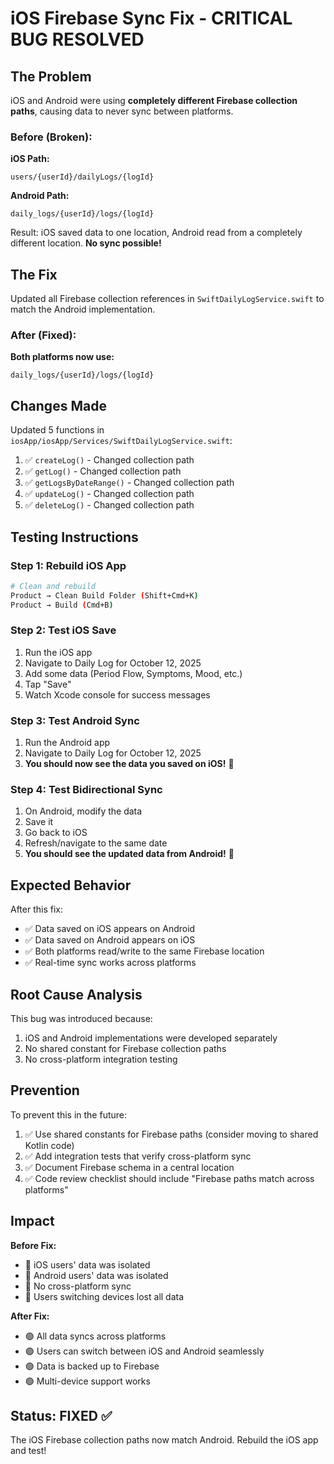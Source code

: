 # iOS Firebase Sync Fix - CRITICAL BUG RESOLVED

## The Problem

iOS and Android were using **completely different Firebase collection paths**, causing data to never sync between platforms.

### Before (Broken):

**iOS Path:**
```
users/{userId}/dailyLogs/{logId}
```

**Android Path:**
```
daily_logs/{userId}/logs/{logId}
```

Result: iOS saved data to one location, Android read from a completely different location. **No sync possible!**

## The Fix

Updated all Firebase collection references in `SwiftDailyLogService.swift` to match the Android implementation.

### After (Fixed):

**Both platforms now use:**
```
daily_logs/{userId}/logs/{logId}
```

## Changes Made

Updated 5 functions in `iosApp/iosApp/Services/SwiftDailyLogService.swift`:

1. ✅ `createLog()` - Changed collection path
2. ✅ `getLog()` - Changed collection path
3. ✅ `getLogsByDateRange()` - Changed collection path
4. ✅ `updateLog()` - Changed collection path
5. ✅ `deleteLog()` - Changed collection path

## Testing Instructions

### Step 1: Rebuild iOS App
```bash
# Clean and rebuild
Product → Clean Build Folder (Shift+Cmd+K)
Product → Build (Cmd+B)
```

### Step 2: Test iOS Save
1. Run the iOS app
2. Navigate to Daily Log for October 12, 2025
3. Add some data (Period Flow, Symptoms, Mood, etc.)
4. Tap "Save"
5. Watch Xcode console for success messages

### Step 3: Test Android Sync
1. Run the Android app
2. Navigate to Daily Log for October 12, 2025
3. **You should now see the data you saved on iOS!** 🎉

### Step 4: Test Bidirectional Sync
1. On Android, modify the data
2. Save it
3. Go back to iOS
4. Refresh/navigate to the same date
5. **You should see the updated data from Android!** 🎉

## Expected Behavior

After this fix:
- ✅ Data saved on iOS appears on Android
- ✅ Data saved on Android appears on iOS
- ✅ Both platforms read/write to the same Firebase location
- ✅ Real-time sync works across platforms

## Root Cause Analysis

This bug was introduced because:
1. iOS and Android implementations were developed separately
2. No shared constant for Firebase collection paths
3. No cross-platform integration testing

## Prevention

To prevent this in the future:
1. ✅ Use shared constants for Firebase paths (consider moving to shared Kotlin code)
2. ✅ Add integration tests that verify cross-platform sync
3. ✅ Document Firebase schema in a central location
4. ✅ Code review checklist should include "Firebase paths match across platforms"

## Impact

**Before Fix:**
- 🔴 iOS users' data was isolated
- 🔴 Android users' data was isolated
- 🔴 No cross-platform sync
- 🔴 Users switching devices lost all data

**After Fix:**
- 🟢 All data syncs across platforms
- 🟢 Users can switch between iOS and Android seamlessly
- 🟢 Data is backed up to Firebase
- 🟢 Multi-device support works

## Status: FIXED ✅

The iOS Firebase collection paths now match Android. Rebuild the iOS app and test!
